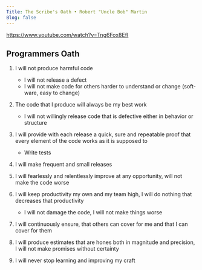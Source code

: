 ```yaml
---
Title: The Scribe's Oath • Robert "Uncle Bob" Martin
Blog: false
---
```


<https://www.youtube.com/watch?v=Tng6Fox8EfI>

## Programmers Oath

1. I will not produce harmful code
    - I will not release a defect
    - I will not make code for others harder to understand or change (soft-ware, easy to change)

2. The code that I produce will always be my best work
   - I will not willingly release code that is defective either in behavior or structure

3. I will provide with each release a quick, sure and repeatable proof that every element of the code works as it is supposed to
   - Write tests

4. I will make frequent and small releases

5. I will fearlessly and relentlessly improve at any opportunity, will not make the code worse

6. I will keep productivity my own and my team high, I will do nothing that decreases that productivity
   - I will not damage the code, I will not make things worse

7. I will continuously ensure, that others can cover for me and that I can cover for them

8. I will produce estimates that are hones both in magnitude and precision, I will not make promises without certainty

9. I will never stop learning and improving my craft 
